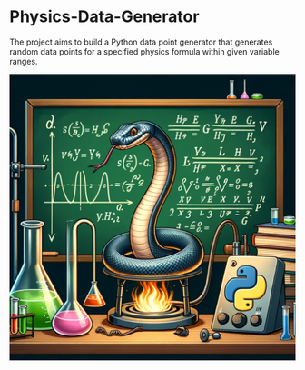 # Physics-Data-Generator
The project aims to build a Python data point generator that generates random data points for a specified physics formula within given variable ranges.

![image](Physics.png)
